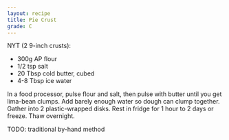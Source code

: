```yaml
---
layout: recipe
title: Pie Crust
grade: C
---
```

NYT (2 9-inch crusts):
<!-- stub -->
- 300g AP flour
- 1/2 tsp salt
- 20 Tbsp cold butter, cubed
- 4-8 Tbsp ice water
<!-- endstub -->

In a food processor, pulse flour and salt, then pulse with butter until you get lima-bean 
clumps. Add barely enough water so dough can clump together. Gather into 2 plastic-wrapped disks.
Rest in fridge for 1 hour to 2 days or freeze. Thaw overnight.

TODO: traditional by-hand method

